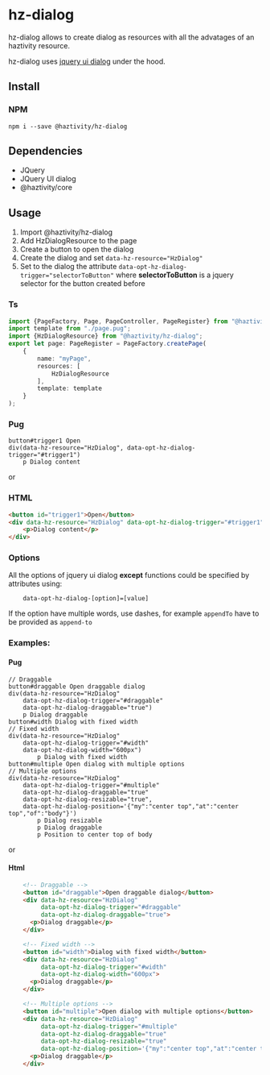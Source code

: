 # hz-dialog
hz-dialog allows to create dialog as resources with all the advatages of an haztivity resource.

hz-dialog uses [jquery ui dialog](https://jqueryui.com/dialog/) under the hood.
## Install
### NPM
```npm i --save @haztivity/hz-dialog```
## Dependencies
- JQuery
- JQuery UI dialog
- @haztivity/core
## Usage
1. Import @haztivity/hz-dialog
2. Add HzDialogResource to the page
3. Create a button to open the dialog
3. Create the dialog and set ```data-hz-resource="HzDialog"```
4. Set to the dialog the attribute ```data-opt-hz-dialog-trigger="selectorToButton"``` where __selectorToButton__ is a jquery selector for the button created before
### Ts
```typescript
import {PageFactory, Page, PageController, PageRegister} from "@haztivity/core";
import template from "./page.pug";
import {HzDialogResource} from "@haztivity/hz-dialog";
export let page: PageRegister = PageFactory.createPage(
    {
        name: "myPage",
        resources: [
            HzDialogResource
        ],
        template: template
    }
);
```
### Pug
```jade
button#trigger1 Open
div(data-hz-resource="HzDialog", data-opt-hz-dialog-trigger="#trigger1")
    p Dialog content

```
or
### HTML
```html
<button id="trigger1">Open</button>
<div data-hz-resource="HzDialog" data-opt-hz-dialog-trigger="#trigger1">
    <p>Dialog content</p>
</div>
```
### Options
All the options of jquery ui dialog **except** functions could be specified by attributes using:
```jade
    data-opt-hz-dialog-[option]=[value]
```
If the option have multiple words, use dashes, for example ```appendTo``` have to be provided as ```append-to```
### Examples:
#### Pug
```jade
// Draggable
button#draggable Open draggable dialog
div(data-hz-resource="HzDialog"
    data-opt-hz-dialog-trigger="#draggable"
    data-opt-hz-dialog-draggable="true")
    p Dialog draggable
button#width Dialog with fixed width
// Fixed width
div(data-hz-resource="HzDialog"
    data-opt-hz-dialog-trigger="#width"
    data-opt-hz-dialog-width="600px")
        p Dialog with fixed width
button#multiple Open dialog with multiple options
// Multiple options
div(data-hz-resource="HzDialog"
    data-opt-hz-dialog-trigger="#multiple"
    data-opt-hz-dialog-draggable="true"
    data-opt-hz-dialog-resizable="true",
    data-opt-hz-dialog-position='{"my":"center top","at":"center top","of":"body"}')
        p Dialog resizable
        p Dialog draggable
        p Position to center top of body
```
or
#### Html
```html
    <!-- Draggable -->
    <button id="draggable">Open draggable dialog</button>
    <div data-hz-resource="HzDialog"
         data-opt-hz-dialog-trigger="#draggable"
         data-opt-hz-dialog-draggable="true">
      <p>Dialog draggable</p>
    </div>

    <!-- Fixed width -->
    <button id="width">Dialog with fixed width</button>
    <div data-hz-resource="HzDialog"
         data-opt-hz-dialog-trigger="#width"
         data-opt-hz-dialog-width="600px">
      <p>Dialog draggable</p>
    </div>

    <!-- Multiple options -->
    <button id="multiple">Open dialog with multiple options</button>
    <div data-hz-resource="HzDialog"
         data-opt-hz-dialog-trigger="#multiple"
         data-opt-hz-dialog-draggable="true"
         data-opt-hz-dialog-resizable="true"
         data-opt-hz-dialog-position='{"my":"center top","at":"center top","of":"body"}'>
      <p>Dialog draggable</p>
    </div>
```